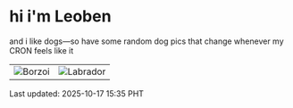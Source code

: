 # hi i'm Leoben

and i like dogs—so have some random dog pics that change whenever my CRON feels like it

|  |  |
|--------|----------|
| ![Borzoi](https://random-dog-vercel.vercel.app/api/random-borzoi?v=1760686515) | ![Labrador](https://random-dog-vercel.vercel.app/api/random-labrador?v=1760686515) |

Last updated: 2025-10-17 15:35 PHT
